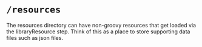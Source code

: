 # `/resources`

The resources directory can have non-groovy resources that get loaded via the libraryResource step. Think of this as a place to store supporting data files such as json files.
